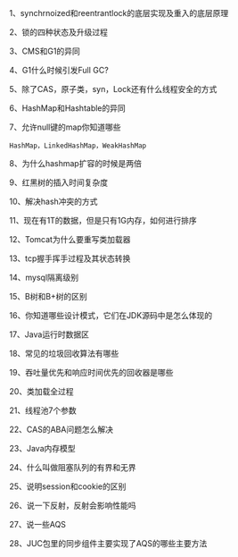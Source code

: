 1、synchrnoized和reentrantlock的底层实现及重入的底层原理

2、锁的四种状态及升级过程

3、CMS和G1的异同

4、G1什么时候引发Full GC?

5、除了CAS，原子类，syn，Lock还有什么线程安全的方式

6、HashMap和Hashtable的异同

7、允许null键的map你知道哪些

```
HashMap，LinkedHashMap，WeakHashMap
```

8、为什么hashmap扩容的时候是两倍

9、红黑树的插入时间复杂度

10、解决hash冲突的方式

11、现在有1T的数据，但是只有1G内存，如何进行排序

12、Tomcat为什么要重写类加载器

13、tcp握手挥手过程及其状态转换

14、mysql隔离级别

15、B树和B+树的区别

16、你知道哪些设计模式，它们在JDK源码中是怎么体现的

17、Java运行时数据区

18、常见的垃圾回收算法有哪些

19、吞吐量优先和响应时间优先的回收器是哪些

20、类加载全过程

21、线程池7个参数

22、CAS的ABA问题怎么解决

23、Java内存模型

24、什么叫做阻塞队列的有界和无界

25、说明session和cookie的区别

26、说一下反射，反射会影响性能吗

27、说一些AQS

28、JUC包里的同步组件主要实现了AQS的哪些主要方法